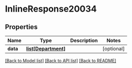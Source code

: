 # InlineResponse20034

## Properties
Name | Type | Description | Notes
------------ | ------------- | ------------- | -------------
**data** | [**list[Department]**](Department.md) |  | [optional] 

[[Back to Model list]](../README.md#documentation-for-models) [[Back to API list]](../README.md#documentation-for-api-endpoints) [[Back to README]](../README.md)



